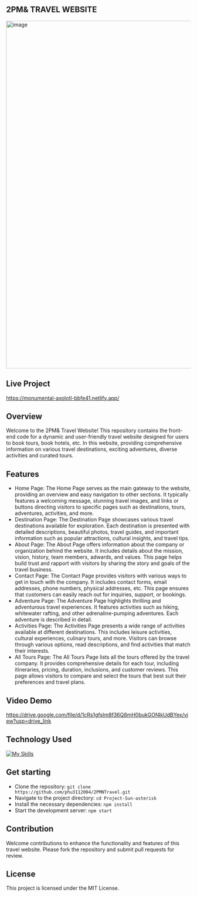 ## 2PM& TRAVEL WEBSITE
<img width="945" alt="image" src="https://github.com/phu3112004/Project-Sun-asterisk/assets/174224959/8f97e664-597d-4596-97aa-fcacd5faa996">

## Live Project
https://monumental-axolotl-bbfe41.netlify.app/
## Overview
Welcome to the 2PM& Travel Website! This repository contains the front-end code for a dynamic and user-friendly travel website designed for users to book tours, book hotels, etc. In this website, providing comprehensive information on various travel destinations, exciting adventures, diverse activities and curated tours.
## Features
- Home Page: The Home Page serves as the main gateway to the website, providing an overview and easy navigation to other sections. It typically features a welcoming message, stunning travel images, and links or buttons directing visitors to specific pages such as destinations, tours, adventures, activities, and more.
- Destination Page: The Destination Page showcases various travel destinations available for exploration. Each destination is presented with detailed descriptions, beautiful photos, travel guides, and important information such as popular attractions, cultural insights, and travel tips.
- About Page: The About Page offers information about the company or organization behind the website. It includes details about the mission, vision, history, team members, adwards, and values. This page helps build trust and rapport with visitors by sharing the story and goals of the travel business.
- Contact Page: The Contact Page provides visitors with various ways to get in touch with the company. It includes contact forms, email addresses, phone numbers, physical addresses, etc. This page ensures that customers can easily reach out for inquiries, support, or bookings.
- Adventure Page: The Adventure Page highlights thrilling and adventurous travel experiences. It features activities such as hiking, whitewater rafting, and other adrenaline-pumping adventures. Each adventure is described in detail.
- Activities Page: The Activities Page presents a wide range of activities available at different destinations. This includes leisure activities, cultural experiences, culinary tours, and more. Visitors can browse through various options, read descriptions, and find activities that match their interests.
- All Tours Page: The All Tours Page lists all the tours offered by the travel company. It provides comprehensive details for each tour, including itineraries, pricing, duration, inclusions, and customer reviews. This page allows visitors to compare and select the tours that best suit their preferences and travel plans.
## Video Demo
https://drive.google.com/file/d/1cRs1gfsIm8f36Q8mH0bukGOf4kUdBYex/view?usp=drive_link
## Technology Used
[![My Skills](https://skillicons.dev/icons?i=html,css,js)](https://skillicons.dev)
## Get starting
- Clone the repository:
     `git clone https://github.com/phu3112004/2PMNTravel.git`
- Navigate to the project directory:
     `cd Project-Sun-asterisk`
- Install the necessary dependencies:
     `npm install`
- Start the development server:
     `npm start`
## Contribution 
Welcome contributions to enhance the functionality and features of this travel website. Please fork the repository and submit pull requests for review.
## License
This project is licensed under the MIT License.

